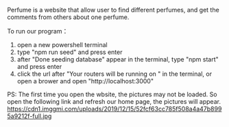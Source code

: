 Perfume is a website that allow user to find different perfumes, and get the comments from others about one perfume.

To run our program：
1. open a new powershell terminal
2. type "npm run seed" and press enter
3. after "Done seeding database" appear in the terminal, type "npm start" and press enter
4. click the url after "Your routers will be running on " in the terminal, or open a brower and open "http://localhost:3000"

PS: The first time you open the wbsite, the pictures may not be loaded. So open the following link and refresh our home page, the pictures will appear.
https://cdn1.imggmi.com/uploads/2019/12/15/52fcf63cc785f508a4a47b8995a9212f-full.jpg